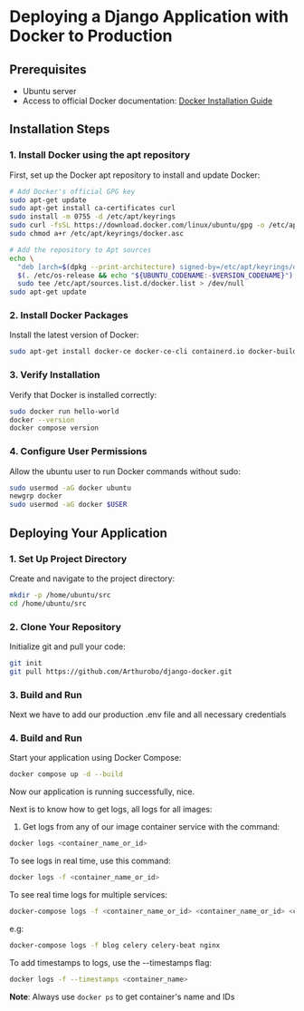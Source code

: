 # Deploying a Django Application with Docker to Production

## Prerequisites
- Ubuntu server
- Access to official Docker documentation: [Docker Installation Guide](https://docs.docker.com/engine/install/ubuntu/)

## Installation Steps

### 1. Install Docker using the apt repository

First, set up the Docker apt repository to install and update Docker:

```bash
# Add Docker's official GPG key
sudo apt-get update
sudo apt-get install ca-certificates curl
sudo install -m 0755 -d /etc/apt/keyrings
sudo curl -fsSL https://download.docker.com/linux/ubuntu/gpg -o /etc/apt/keyrings/docker.asc
sudo chmod a+r /etc/apt/keyrings/docker.asc

# Add the repository to Apt sources
echo \
  "deb [arch=$(dpkg --print-architecture) signed-by=/etc/apt/keyrings/docker.asc] https://download.docker.com/linux/ubuntu \
  $(. /etc/os-release && echo "${UBUNTU_CODENAME:-$VERSION_CODENAME}") stable" | \
  sudo tee /etc/apt/sources.list.d/docker.list > /dev/null
sudo apt-get update
```

### 2. Install Docker Packages

Install the latest version of Docker:

```bash
sudo apt-get install docker-ce docker-ce-cli containerd.io docker-buildx-plugin docker-compose-plugin
```

### 3. Verify Installation

Verify that Docker is installed correctly:

```bash
sudo docker run hello-world
docker --version
docker compose version
```

### 4. Configure User Permissions

Allow the ubuntu user to run Docker commands without sudo:

```bash
sudo usermod -aG docker ubuntu
newgrp docker
sudo usermod -aG docker $USER
```

## Deploying Your Application

### 1. Set Up Project Directory

Create and navigate to the project directory:

```bash
mkdir -p /home/ubuntu/src
cd /home/ubuntu/src
```

### 2. Clone Your Repository

Initialize git and pull your code:

```bash
git init
git pull https://github.com/Arthurobo/django-docker.git
```

### 3. Build and Run

Next we have to add our production .env file and all necessary credentials

### 4. Build and Run

Start your application using Docker Compose:

```bash
docker compose up -d --build
```

Now our application is running successfully, nice.

Next is to know how to get logs, all logs for all images:

1. Get logs from any of our image container service with the command:

```bash
docker logs <container_name_or_id>
```

To see logs in real time, use this command:

```bash
docker logs -f <container_name_or_id>
```

To see real time logs for multiple services:

```bash
docker-compose logs -f <container_name_or_id> <container_name_or_id> <container_name_or_id>
```

e.g:

```bash
docker-compose logs -f blog celery celery-beat nginx
```

To add timestamps to logs, use the --timestamps flag:

```bash
docker logs -f --timestamps <container_name>
```

**Note**: Always use `docker ps` to get container's name and IDs
